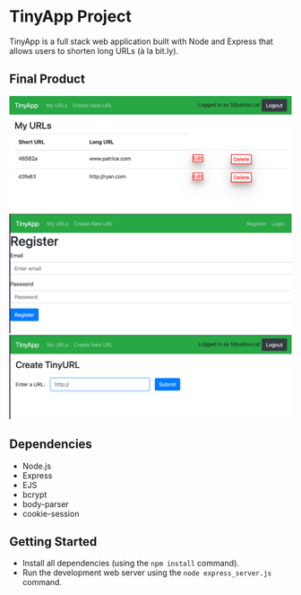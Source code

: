 
# TinyApp Project

TinyApp is a full stack web application built with Node and Express that allows users to shorten long URLs (à la bit.ly).

## Final Product

!["Screenshot of Url Page"](https://github.com/patriceandrea/tinyapp/blob/main/docs/Screen%20Shot%202022-03-24%20at%208.43.28%20PM.png)
!["Screenshot of Register Page"](https://github.com/patriceandrea/tinyapp/blob/main/docs/Screen%20Shot%202022-03-24%20at%209.38.05%20PM.png)
!["Screenshot of Create New Url page"](https://github.com/patriceandrea/tinyapp/blob/main/docs/Screen%20Shot%202022-03-24%20at%208.42.23%20PM.png)
## Dependencies

- Node.js
- Express
- EJS
- bcrypt
- body-parser
- cookie-session


## Getting Started

- Install all dependencies (using the `npm install` command).
- Run the development web server using the `node express_server.js` command.
